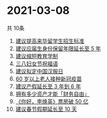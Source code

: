 # 2021-03-08
  共 10条

  <!-- BEGIN -->
  <!-- 最后更新时间:Mon Mar 08 2021 12:12:59 GMT+0000 (Coordinated Universal Time) -->
  1. [建议提高来华留学生招生标准](https://www.zhihu.com/search?q=留学生)
1. [建议应届生身份保留年限延长至 5 年](https://www.zhihu.com/search?q=应届生)
1. [建议缩短教育学制](https://www.zhihu.com/search?q=教育学制)
1. [三八妇女节祝福语](https://www.zhihu.com/search?q=妇女节)
1. [建议拟定中国汉服日](https://www.zhihu.com/search?q=汉服)
1. [60 岁以上老人接种新冠疫苗](https://www.zhihu.com/search?q=新冠疫苗)
1. [建议产假延长至 3 年到 6 年](https://www.zhihu.com/search?q=产假)
1. [拥有多少资产才能「财务自由」](https://www.zhihu.com/search?q=财务自由)
1. [《你好，李焕英》票房破 50 亿](https://www.zhihu.com/search?q=李焕英)
1. [建议春节假期延长至 10 天](https://www.zhihu.com/search?q=春节假期)
  <!-- END -->
  